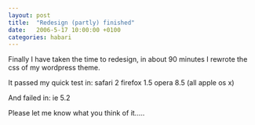 ```yaml
---
layout: post
title:  "Redesign (partly) finished"
date:   2006-5-17 10:00:00 +0100
categories: habari
---
```

Finally I have taken the time to redesign, in about 90 minutes I rewrote the css of my wordpress theme.

<!--more-->

It passed my quick test in:
safari 2
firefox 1.5
opera 8.5
(all apple os x)

And failed in:
ie 5.2

Please let me know what you think of it.....